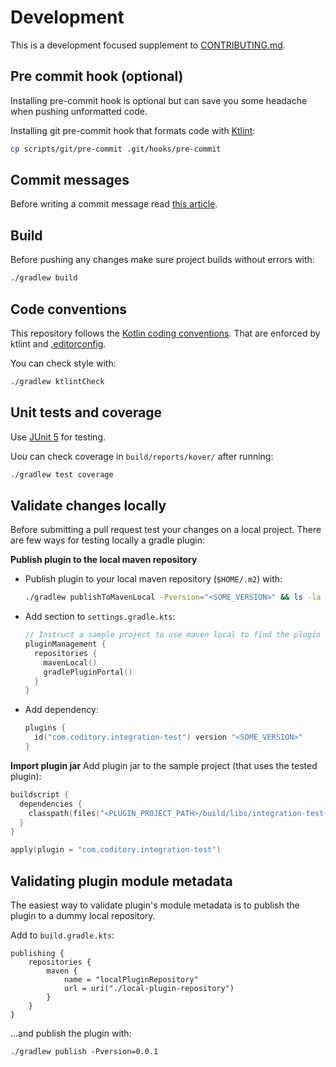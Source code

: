 # Development

This is a development focused supplement
to [CONTRIBUTING.md](https://github.com/coditory/.github/blob/main/CONTRIBUTING.md).

## Pre commit hook (optional)

Installing pre-commit hook is optional but can save you some headache when pushing unformatted code.

Installing git pre-commit hook that formats code with [Ktlint](https://pinterest.github.io/ktlint):

```sh
cp scripts/git/pre-commit .git/hooks/pre-commit
```

## Commit messages

Before writing a commit message read [this article](https://chris.beams.io/posts/git-commit/).

## Build

Before pushing any changes make sure project builds without errors with:

```sh
./gradlew build
```

## Code conventions

This repository follows the [Kotlin coding conventions](https://kotlinlang.org/docs/reference/coding-conventions.html).
That are enforced by ktlint and [.editorconfig](../.editorconfig).

You can check style with:

```sh
./gradlew ktlintCheck
```

## Unit tests and coverage

Use [JUnit 5](https://junit.org/junit5/docs/current/user-guide/) for testing.

Uou can check coverage in `build/reports/kover/` after running:

```sh
./gradlew test coverage
```

## Validate changes locally

Before submitting a pull request test your changes on a local project.
There are few ways for testing locally a gradle plugin:

**Publish plugin to the local maven repository**

- Publish plugin to your local maven repository (`$HOME/.m2`) with:
  ```sh
  ./gradlew publishToMavenLocal -Pversion="<SOME_VERSION>" && ls -la ~/.m2/repository/com/coditory/gradle/integration-test-plugin
  ```
- Add section to `settings.gradle.kts`:
  ```kt
  // Instruct a sample project to use maven local to find the plugin
  pluginManagement {
    repositories {
      mavenLocal()
      gradlePluginPortal()
    }
  }
  ```
- Add dependency:
  ```kt
  plugins {
    id("com.coditory.integration-test") version "<SOME_VERSION>"
  }
  ```

**Import plugin jar**
Add plugin jar to the sample project (that uses the tested plugin):

```kt
buildscript {
  dependencies {
    classpath(files("<PLUGIN_PROJECT_PATH>/build/libs/integration-test-plugin.jar"))
  }
}

apply(plugin = "com.coditory.integration-test")
```

## Validating plugin module metadata

The easiest way to validate plugin's module metadata is to publish the plugin to a dummy local repository.

Add to `build.gradle.kts`:

```
publishing {
    repositories {
        maven {
            name = "localPluginRepository"
            url = uri("./local-plugin-repository")
        }
    }
}
```

...and publish the plugin with:

```
./gradlew publish -Pversion=0.0.1
```
